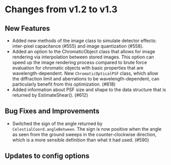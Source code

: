 Changes from v1.2 to v1.3
=========================

New Features
------------

- Added new methods of the image class to simulate detector effects:
  inter-pixel capacitance (#555) and image quantization (#558).
- Added an option to the ChromaticObject class that allows for image rendering
  via interpolation between stored images.  This option can speed up the image
  rendering process compared to brute force evaluation for chromatic objects
  with basic properties that are wavelength-dependent.  New
  `ChromaticOpticalPSF` class, which allow the diffraction limit and aberrations
  to be wavelength-dependent, can particularly benefit from this
  optimization. (#618)
- Added information about PSF size and shape to the data structure that is
  returned by EstimateShear(). (#612)

Bug Fixes and Improvements
--------------------------

- Switched the sign of the angle returned by `CelestialCoord.angleBetween`.
  The sign is now positive when the angle as seen from the ground sweeps in
  the counter-clockwise direction, which is a more sensible definition than
  what it had used. (#590)


Updates to config options
-------------------------

